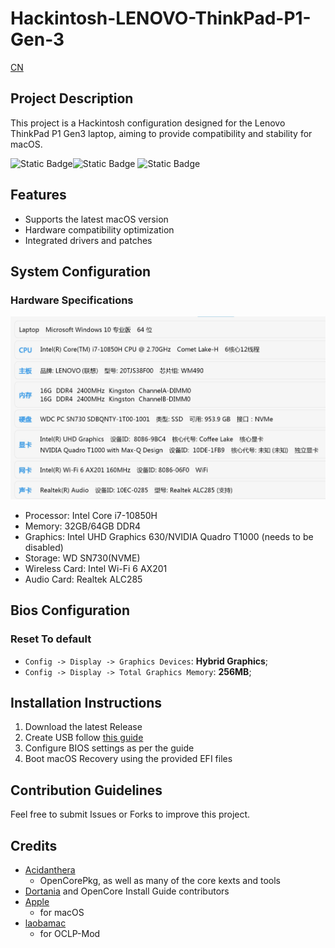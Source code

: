 # Hackintosh-LENOVO-ThinkPad-P1-Gen-3

[CN](https://github.com/fix221/ThinkPad-P1-Gen3-Hackintosh/blob/main/README-ZH.md)

## Project Description

This project is a Hackintosh configuration designed for the Lenovo ThinkPad P1 Gen3 laptop, aiming to provide compatibility and stability for macOS.

![Static Badge](https://img.shields.io/badge/Last_Updated-Oct_2025-blue)![Static Badge](https://img.shields.io/badge/macOS%20Support-Sequoia_15-red) ![Static Badge](https://img.shields.io/badge/OpenCore%20Version-1.0.5-yellow)

## Features

- Supports the latest macOS version
- Hardware compatibility optimization
- Integrated drivers and patches

## System Configuration

### Hardware Specifications

![1759760429482](images/README/1759760429482.png)

- Processor: Intel Core i7-10850H
- Memory: 32GB/64GB DDR4
- Graphics: Intel UHD Graphics 630/NVIDIA Quadro T1000 (needs to be disabled)
- Storage: WD SN730(NVME)
- Wireless Card: Intel Wi-Fi 6 AX201
- Audio Card: Realtek ALC285

## Bios Configuration

### Reset To default

- `Config -> Display -> Graphics Devices`: **Hybrid Graphics**;
- `Config -> Display -> Total Graphics Memory`: **256MB**;

## Installation Instructions

1. Download the latest Release
2. Create USB follow [this guide](https://dortania.github.io/OpenCore-Install-Guide/installer-guide/windows-install.html)
3. Configure BIOS settings as per the guide
4. Boot macOS Recovery using the provided EFI files


## Contribution Guidelines

Feel free to submit Issues or Forks to improve this project.

## Credits

* [Acidanthera](https://github.com/Acidanthera)
  * OpenCorePkg, as well as many of the core kexts and tools
* [Dortania](https://github.com/dortania) and OpenCore Install Guide contributors
* [Apple](https://apple.com)
  * for macOS
* [laobamac](https://github.com/laobamac)
   * for OCLP-Mod





